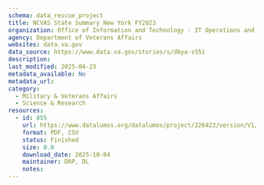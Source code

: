```yaml
---
schema: data_rescue_project 
title: NCVAS State Summary New York FY2023
organization: Office of Information and Technology - IT Operations and Services (ITOPS)
agency: Department of Veterans Affairs
websites: data.va.gov
data_source: https://www.data.va.gov/stories/s/dbya-s55i
description: 
last_modified: 2025-04-23
metadata_available: No
metadata_url: 
category:
  - Military & Veterans Affairs 
  - Science & Research 
resources:
  - id: 855
    url: https://www.datalumos.org/datalumos/project/226423/version/V1/view
    format: PDF, CSV
    status: Finished
    size: 0.0
    download_date: 2025-10-04
    maintainer: DRP, DL
    notes: 
---
```

